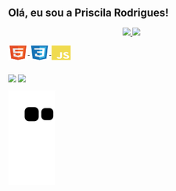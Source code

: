 ## Olá, eu sou a Priscila Rodrigues!
<div align="center">
  <a href="https://github.com/priscilarodriguess">
  <img height="180em" src="https://github-readme-stats.vercel.app/api?username=priscilarodriguess&show_icons=true&theme=dracula&include_all_commits=true&count_private=true"/>
  <img height="180em" src="https://github-readme-stats.vercel.app/api/top-langs/?username=priscilarodriguess&layout=compact&langs_count=7&theme=dracula"/>
</div>
<div style="display: inline"><br>

  <img align="center" alt="icon-HTML" height="30" width="40" src="https://raw.githubusercontent.com/devicons/devicon/master/icons/html5/html5-original.svg">
  <img align="center" alt="icon-CSS" height="30" width="40" src="https://raw.githubusercontent.com/devicons/devicon/master/icons/css3/css3-original.svg">
  <img align="center" alt="icon-Js" height="30" width="40" src="https://raw.githubusercontent.com/devicons/devicon/master/icons/javascript/javascript-plain.svg">
  <link align="center" alt="icon-Js" height="30" width="40"  src="https://cdn.jsdelivr.net/gh/devicons/devicon@v2.15.1/devicon.min.css">
  <link align="center" alt="icon-Js" height="30" width="40"  src="https://cdn.jsdelivr.net/gh/devicons/devicon@v2.15.1/devicon.min.css">
  <link align="center" alt="icon-Js" height="30" width="40"  src="https://cdn.jsdelivr.net/gh/devicons/devicon@v2.15.1/devicon.min.css">
  <link align="center" alt="icon-Js" height="30" width="40"  src="https://cdn.jsdelivr.net/gh/devicons/devicon@v2.15.1/devicon.min.css">
 
</div>
  
  ##
 
<div> 
  <a href = "mailto:priscilarodriguespr00@gmail.com"><img src="https://img.shields.io/badge/-Gmail-%23333?style=for-the-badge&logo=gmail&logoColor=white" target="_blank"></a>
  <a href="https://www.linkedin.com/in/priscila-rodrigues-abb967221/" target="_blank"><img src="https://img.shields.io/badge/-LinkedIn-%230077B5?style=for-the-badge&logo=linkedin&logoColor=white" target="_blank"></a> 
 
  ![Snake animation](https://github.com/priscilarodriguess/priscilarodriguess/blob/output/github-contribution-grid-snake.svg)
 
</div>
